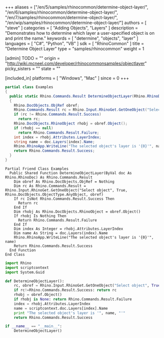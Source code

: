 +++
aliases = ["/en/5/samples/rhinocommon/determine-object-layer/", "/en/6/samples/rhinocommon/determine-object-layer/", "/en/7/samples/rhinocommon/determine-object-layer/", "/en/wip/samples/rhinocommon/determine-object-layer/"]
authors = [ "steve" ]
categories = [ "Adding Objects", "Layers" ]
description = "Demonstrates how to determine which layer a user-specified object is on and print the name."
keywords = [ "determine", "objects", "layer" ]
languages = [ "C#", "Python", "VB" ]
sdk = [ "RhinoCommon" ]
title = "Determine Object Layer"
type = "samples/rhinocommon"
weight = 1

[admin]
TODO = ""
origin = "http://wiki.mcneel.com/developer/rhinocommonsamples/objectlayer"
picky_sisters = ""
state = ""

[included_in]
platforms = [ "Windows", "Mac" ]
since = 0
+++

<div class="codetab-content" id="cs">

```cs
partial class Examples
{
  public static Rhino.Commands.Result DetermineObjectLayer(Rhino.RhinoDoc doc)
  {
    Rhino.DocObjects.ObjRef obref;
    Rhino.Commands.Result rc = Rhino.Input.RhinoGet.GetOneObject("Select object", true, Rhino.DocObjects.ObjectType.AnyObject, out obref);
    if (rc != Rhino.Commands.Result.Success)
      return rc;
    Rhino.DocObjects.RhinoObject rhobj = obref.Object();
    if (rhobj == null)
      return Rhino.Commands.Result.Failure;
    int index = rhobj.Attributes.LayerIndex;
    string name = doc.Layers[index].Name;
    Rhino.RhinoApp.WriteLine("The selected object's layer is '{0}'", name);
    return Rhino.Commands.Result.Success;
  }
}
```

</div>


<div class="codetab-content" id="vb">

```vbnet
Partial Friend Class Examples
  Public Shared Function DetermineObjectLayer(ByVal doc As Rhino.RhinoDoc) As Rhino.Commands.Result
	Dim obref As Rhino.DocObjects.ObjRef = Nothing
	Dim rc As Rhino.Commands.Result = Rhino.Input.RhinoGet.GetOneObject("Select object", True, Rhino.DocObjects.ObjectType.AnyObject, obref)
	If rc IsNot Rhino.Commands.Result.Success Then
	  Return rc
	End If
	Dim rhobj As Rhino.DocObjects.RhinoObject = obref.Object()
	If rhobj Is Nothing Then
	  Return Rhino.Commands.Result.Failure
	End If
	Dim index As Integer = rhobj.Attributes.LayerIndex
	Dim name As String = doc.Layers(index).Name
	Rhino.RhinoApp.WriteLine("The selected object's layer is '{0}'", name)
	Return Rhino.Commands.Result.Success
  End Function
End Class
```

</div>


<div class="codetab-content" id="py">

```python
import Rhino
import scriptcontext
import System.Guid

def DetermineObjectLayer():
    rc, obref = Rhino.Input.RhinoGet.GetOneObject("Select object", True, Rhino.DocObjects.ObjectType.AnyObject)
    if rc!=Rhino.Commands.Result.Success: return rc
    rhobj = obref.Object()
    if rhobj is None: return Rhino.Commands.Result.Failure
    index = rhobj.Attributes.LayerIndex
    name = scriptcontext.doc.Layers[index].Name
    print "The selected object's layer is '", name, "'"
    return Rhino.Commands.Result.Success

if __name__ == "__main__":
    DetermineObjectLayer()
```

</div>
